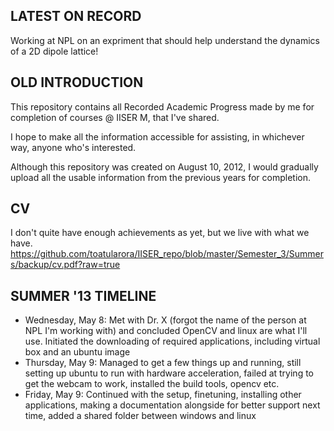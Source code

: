 LATEST ON RECORD
--
Working at NPL on an expriment that should help understand the dynamics of a 2D dipole lattice!

OLD INTRODUCTION
--

This repository contains all Recorded Academic Progress made by me for completion of courses @ IISER M, that I've shared.

I hope to make all the information accessible for assisting, in whichever way, anyone who's interested.

Although this repository was created on August 10, 2012, I would gradually upload all the usable information from the previous years for completion.

CV
--
I don't quite have enough achievements as yet, but we live with what we have.
https://github.com/toatularora/IISER_repo/blob/master/Semester_3/Summers/backup/cv.pdf?raw=true


SUMMER '13 TIMELINE
--
* Wednesday, May 8: Met with Dr. X (forgot the name of the person at NPL I'm working with) and concluded OpenCV and linux are what I'll use. Initiated the downloading of required applications, including virtual box and an ubuntu image
* Thursday, May 9: Managed to get a few things up and running, still setting up ubuntu to run with hardware acceleration, failed at trying to get the webcam to work, installed the build tools, opencv etc.
* Friday, May 9: Continued with the setup, finetuning, installing other applications, making a documentation alongside for better support next time, added a shared folder between windows and linux
